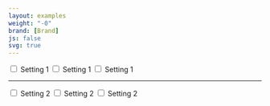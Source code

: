 ```yaml
---
layout: examples
weight: "-0"
brand: [Brand]
js: false
svg: true
---
```


<label class="checkbox">
	<input class="checkbox-input" type="checkbox" name="option1a">
	<span class="checkbox-text">Setting 1</span>
</label>

<label class="checkbox">
	<input class="checkbox-input" type="checkbox" name="option1b">
	<span class="checkbox-text">Setting 1</span>
</label>

<label class="checkbox">
	<input class="checkbox-input" type="checkbox" name="option1c">
	<span class="checkbox-text">Setting 1</span>
</label>

<hr>

<label class="checkbox checkbox-flip">
	<input class="checkbox-input" type="checkbox" name="option2a">
	<span class="checkbox-text">Setting 2</span>
</label>

<label class="checkbox checkbox-flip">
	<input class="checkbox-input" type="checkbox" name="option2b">
	<span class="checkbox-text">Setting 2</span>
</label>

<label class="checkbox checkbox-flip">
	<input class="checkbox-input" type="checkbox" name="option2c">
	<span class="checkbox-text">Setting 2</span>
</label>